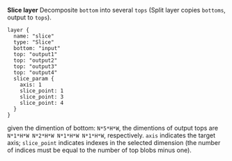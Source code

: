 **Slice layer**
Decomposite `bottom` into several `tops` (Split layer copies `bottoms`, output to `tops`).
```
layer {
  name: "slice"
  type: "Slice"
  bottom: "input"
  top: "output1"
  top: "output2"
  top: "output3"
  top: "output4"
  slice_param {
    axis: 1
    slice_point: 1
    slice_point: 3
    slice_point: 4
  }
}
```
given the dimention of bottom: `N*5*H*W`, the dimentions of output tops are `N*1*H*W N*2*H*W N*1*H*W N*1*H*W`, respectively.
`axis` indicates the target axis; 
`slice_point` indicates indexes in the selected dimension (the number of indices must be equal to the number of top blobs minus one).
